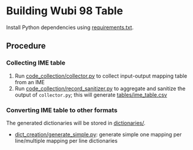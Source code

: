 # Building Wubi 98 Table

Install Python dependencies using [requirements.txt](requirements.txt).

## Procedure

### Collecting IME table

1. Run [code_collection/collector.py](code_collection/collector.py) to collect input-output mapping table from an IME
2. Run [code_collection/record_sanitizer.py](code_collection/sanitizer.py) to aggregate and sanitize the output of `collector.py`; this will generate [tables/ime_table.csv](tables/ime_table.csv)


### Converting IME table to other formats

The generated dictionaries will be stored in [dictionaries/](dictionaries/).

- [dict_creation/generate_simple.py]([dict_creation/generate_simple.py): generate simple one mapping per line/multiple mapping per line dictionaries
